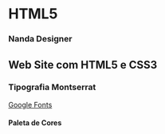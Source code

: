# HTML5
### Nanda Designer
## Web Site com HTML5 e CSS3
### Tipografia Montserrat
[Google Fonts](https://fonts.google.com/)
#### Paleta de Cores
